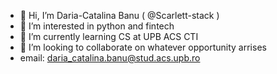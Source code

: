 - 👋 Hi, I’m Daria-Catalina Banu ( @Scarlett-stack )
- 👀 I’m interested in python and fintech
- 🌱 I’m currently learning CS at UPB ACS CTI
- 💞️ I’m looking to collaborate on whatever opportunity arrises
- email: daria_catalina.banu@stud.acs.upb.ro

<!---
Scarlett-stack/Scarlett-stack is a ✨ special ✨ repository because its `README.md` (this file) appears on your GitHub profile.
You can click the Preview link to take a look at your changes.
--->
